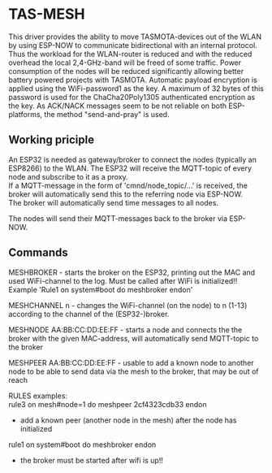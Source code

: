 # TAS-MESH

This driver provides the ability to move TASMOTA-devices out of the WLAN by using ESP-NOW to communicate bidirectional with an internal protocol.  
Thus the workload for the WLAN-router is reduced and with the reduced overhead the local 2,4-GHz-band will be freed of some traffic. Power consumption of the nodes will be reduced significantly allowing better battery powered projects with TASMOTA.
Automatic payload encryption is applied using the WiFi-password1 as the key. A maximum of 32 bytes of this password is used for the ChaCha20Poly1305 authenticated encryption as the key.
As ACK/NACK messages seem to be not reliable on both ESP-platforms, the method "send-and-pray" is used.


## Working priciple
  
An ESP32 is needed as gateway/broker to connect the nodes (typically an ESP8266) to the WLAN. The ESP32 will receive the MQTT-topic of every node and subscribe to it as a proxy.  
If a MQTT-message in the form of 'cmnd/node_topic/...' is received, the broker will automatically send this to the referring node via ESP-NOW.  
The broker will automatically send time messages to all nodes.  
  
The nodes will send their MQTT-messages back to the broker via ESP-NOW.  
  
  
## Commands
  
MESHBROKER                   - starts the broker on the ESP32, printing out the MAC and used WiFi-channel to the log. Must be called after WiFi is initialized!! Example 'Rule1 on system#boot do meshbroker endon'  
  
MESHCHANNEL n                - changes the WiFi-channel (on the node) to n (1-13) according to the channel of the (ESP32-)broker.

MESHNODE AA:BB:CC:DD:EE:FF   - starts a node and connects the the broker with the given MAC-address, will automatically send MQTT-topic to the broker  
  
MESHPEER AA:BB:CC:DD:EE:FF   - usable to add a known node to another node to be able to send data via the mesh to the broker, that may be out of reach


RULES examples:  
rule3 on mesh#node=1 do meshpeer 2cf4323cdb33 endon
- add a known peer (another node in the mesh) after the node has initialized

rule1 on system#boot do meshbroker endon
- the broker must be started after wifi is up!!



